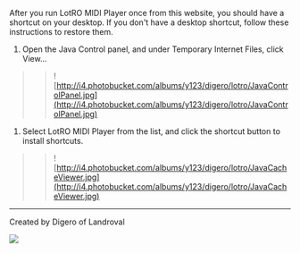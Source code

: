 After you run LotRO MIDI Player once from this website, you should have a shortcut on your desktop.  If you don't have a desktop shortcut, follow these instructions to restore them.

  1. Open the Java Control panel, and under Temporary Internet Files, click View...
> > ![http://i4.photobucket.com/albums/y123/digero/lotro/JavaControlPanel.jpg](http://i4.photobucket.com/albums/y123/digero/lotro/JavaControlPanel.jpg)
  1. Select LotRO MIDI Player from the list, and click the shortcut button to install shortcuts.
> > ![http://i4.photobucket.com/albums/y123/digero/lotro/JavaCacheViewer.jpg](http://i4.photobucket.com/albums/y123/digero/lotro/JavaCacheViewer.jpg)

---

Created by Digero of Landroval

[![](https://www.paypal.com/en_US/i/btn/x-click-but04.gif)](https://www.paypal.com/cgi-bin/webscr?cmd=_s-xclick&hosted_button_id=10589444)
